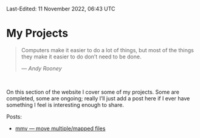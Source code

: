 Last-Edited: 11 November 2022, 06:43 UTC

# My Projects

> Computers make it easier to do a lot of things, but most of the things they
> make it easier to do don’t need to be done.
>
> — _Andy Rooney_

<br />

On this section of the website I cover some of my projects.  Some are completed,
some are ongoing; really I’ll just add a post here if I ever have something I
feel is interesting enough to share.

Posts:

  - [mmv — move multiple/mapped files][1]

[1]: /mmv
